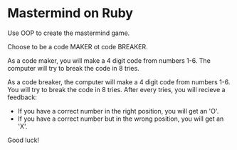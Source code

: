 # Mastermind on Ruby
Use OOP to create the mastermind game.

Choose to be a code MAKER ot code BREAKER.

As a code maker, you will make a 4 digit code from numbers 1-6. The computer will try to break the code in 8 tries.

As a code breaker, the computer will make a 4 digit code from numbers 1-6. You will try to break the code in 8 tries.
After every tries, you will recieve a feedback:
- If you have a correct number in the right position, you will get an 'O'. 
- If you have a correct number but in the wrong position, you will get an 'X'. 

Good luck!
